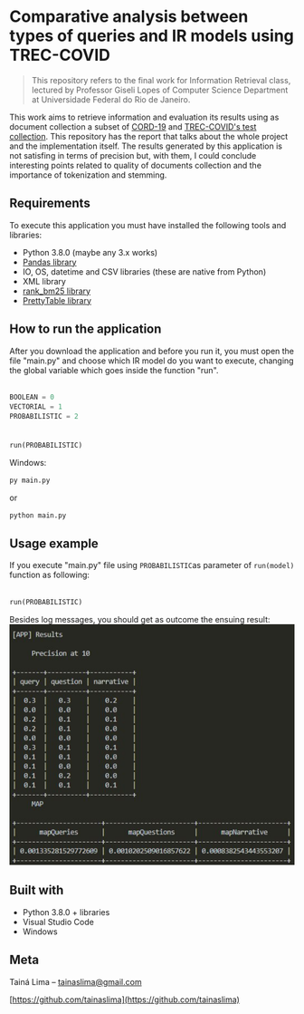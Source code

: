 # Comparative analysis between types of queries and IR models using TREC-COVID
> This repository refers to the final work for Information Retrieval class, lectured by Professor Giseli Lopes of Computer Science Department at Universidade Federal do Rio de Janeiro.

This work aims to retrieve information and evaluation its results using as document collection a subset of [CORD-19](https://github.com/allenai/cord19) and [TREC-COVID's test collection](https://ir.nist.gov/covidSubmit/data.html). This repository has the report that talks about the whole project and the implementation itself. The results generated by this application is not satisfing in terms of precision but, with them, I could conclude interesting points related to quality of documents collection and the importance of tokenization and stemming. 


## Requirements
To execute this application you must have installed the following tools and libraries:
- Python 3.8.0 (maybe any 3.x works)
- [Pandas library](https://pandas.pydata.org/)
- IO, OS, datetime and CSV libraries (these are native from Python)
- XML library
- [rank_bm25 library](https://pypi.org/project/rank-bm25/) 
- [PrettyTable library](http://zetcode.com/python/prettytable/)

## How to run the application

After you download the application and before you run it, you must open the file "main.py" and choose which IR model do you want to execute, changing the global variable which goes inside the function "run".
```python

BOOLEAN = 0
VECTORIAL = 1
PROBABILISTIC = 2


run(PROBABILISTIC)
```

Windows:
```sh
py main.py
```
or 
```sh
python main.py
```
## Usage example

If you execute "main.py" file using ```PROBABILISTIC```as parameter of ```run(model)``` function as following:
```python

run(PROBABILISTIC)
```

Besides log messages, you should get as outcome the ensuing result:<br>
![](resultProb.jpg)

## Built with
- Python 3.8.0 + libraries
- Visual Studio Code
- Windows

## Meta

Tainá Lima – tainaslima@gmail.com

[https://github.com/tainaslima](https://github.com/tainaslima)
